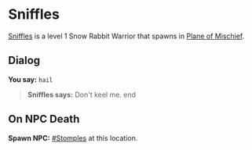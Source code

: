 # Sniffles



[Sniffles](/npc/126364) is a level 1 Snow Rabbit Warrior that spawns in [Plane of Mischief](/zone/126).



## Dialog

**You say:** `hail`



>**Sniffles says:** Don't keel me.
end



## On NPC Death

 **Spawn NPC:**  [\#Stomples](/npc/126366) at this location.